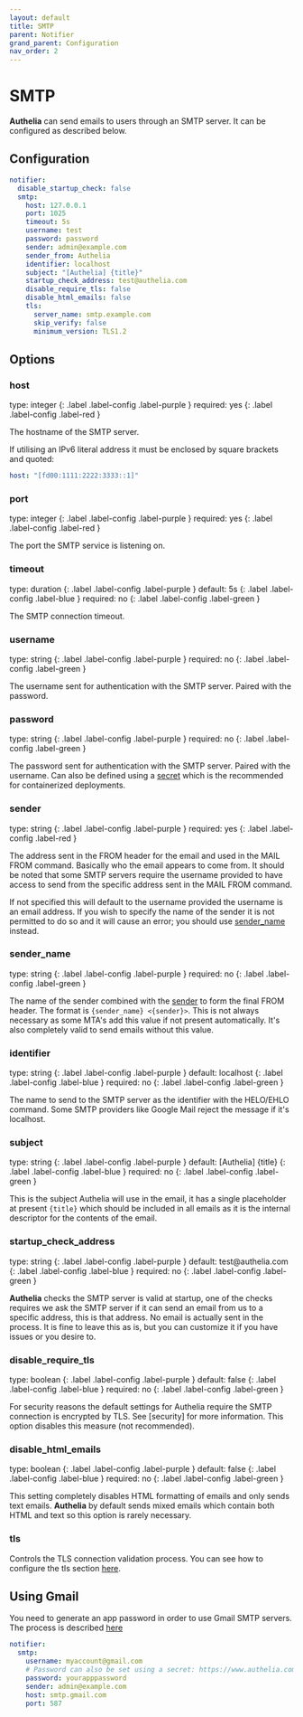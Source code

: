 ```yaml
---
layout: default
title: SMTP
parent: Notifier
grand_parent: Configuration
nav_order: 2
---
```


# SMTP
**Authelia** can send emails to users through an SMTP server.
It can be configured as described below.

## Configuration

```yaml
notifier:
  disable_startup_check: false
  smtp:
    host: 127.0.0.1
    port: 1025
    timeout: 5s
    username: test
    password: password
    sender: admin@example.com
    sender_from: Authelia
    identifier: localhost
    subject: "[Authelia] {title}"
    startup_check_address: test@authelia.com
    disable_require_tls: false
    disable_html_emails: false
    tls:
      server_name: smtp.example.com
      skip_verify: false
      minimum_version: TLS1.2
```

## Options

### host
<div markdown="1">
type: integer
{: .label .label-config .label-purple } 
required: yes
{: .label .label-config .label-red }
</div>

The hostname of the SMTP server.

If utilising an IPv6 literal address it must be enclosed by square brackets and quoted:

```yaml
host: "[fd00:1111:2222:3333::1]"
```

### port

<div markdown="1">
type: integer
{: .label .label-config .label-purple } 
required: yes
{: .label .label-config .label-red }
</div>

The port the SMTP service is listening on.

### timeout
<div markdown="1">
type: duration
{: .label .label-config .label-purple } 
default: 5s
{: .label .label-config .label-blue }
required: no
{: .label .label-config .label-green }
</div>

The SMTP connection timeout.

### username
<div markdown="1">
type: string
{: .label .label-config .label-purple }
required: no
{: .label .label-config .label-green }
</div>

The username sent for authentication with the SMTP server. Paired with the password.

### password
<div markdown="1">
type: string
{: .label .label-config .label-purple } 
required: no
{: .label .label-config .label-green }
</div>

The password sent for authentication with the SMTP server. Paired with the username. Can also be defined using a
[secret](../secrets.md) which is the recommended for containerized deployments.

### sender
<div markdown="1">
type: string
{: .label .label-config .label-purple } 
required: yes
{: .label .label-config .label-red }
</div>

The address sent in the FROM header for the email and used in the MAIL FROM command. Basically who the email appears to 
come from. It should be noted that some SMTP servers require the username provided to have access to send from the 
specific address sent in the MAIL FROM command.

If not specified this will default to the username provided the username is an email address. If you wish to specify the
name of the sender it is not permitted to do so and it will cause an error; you should use [sender_name](#sender_name) 
instead.

### sender_name
<div markdown="1">
type: string
{: .label .label-config .label-purple } 
required: no
{: .label .label-config .label-green }
</div>

The name of the sender combined with the [sender](#sender) to form the final FROM header. The format is 
`{sender_name} <{sender}>`. This is not always necessary as some MTA's add this value if not present automatically. It's 
also completely valid to send emails without this value.

### identifier
<div markdown="1">
type: string
{: .label .label-config .label-purple } 
default: localhost
{: .label .label-config .label-blue }
required: no
{: .label .label-config .label-green }
</div>

The name to send to the SMTP server as the identifier with the HELO/EHLO command. Some SMTP providers like Google Mail
reject the message if it's localhost.

### subject
<div markdown="1">
type: string
{: .label .label-config .label-purple } 
default: [Authelia] {title}
{: .label .label-config .label-blue }
required: no
{: .label .label-config .label-green }
</div>

This is the subject Authelia will use in the email, it has a single placeholder at present `{title}` which should
be included in all emails as it is the internal descriptor for the contents of the email.

### startup_check_address
<div markdown="1">
type: string
{: .label .label-config .label-purple } 
default: test@authelia.com
{: .label .label-config .label-blue }
required: no
{: .label .label-config .label-green }
</div>

**Authelia** checks the SMTP server is valid at startup, one of the checks requires we ask the SMTP server if it can
send an email from us to a specific address, this is that address. No email is actually sent in the process. It is fine
to leave this as is, but you can customize it if you have issues or you desire to.

### disable_require_tls
<div markdown="1">
type: boolean
{: .label .label-config .label-purple } 
default: false
{: .label .label-config .label-blue }
required: no
{: .label .label-config .label-green }
</div>

For security reasons the default settings for Authelia require the SMTP connection is encrypted by TLS. See [security]
for more information. This option disables this measure (not recommended).

### disable_html_emails
<div markdown="1">
type: boolean
{: .label .label-config .label-purple } 
default: false
{: .label .label-config .label-blue }
required: no
{: .label .label-config .label-green }
</div>

This setting completely disables HTML formatting of emails and only sends text emails. **Authelia** by default sends
mixed emails which contain both HTML and text so this option is rarely necessary.

### tls

Controls the TLS connection validation process. You can see how to configure the tls section
[here](../index.md#tls-configuration).


## Using Gmail
You need to generate an app password in order to use Gmail SMTP servers. The process is
described [here](https://support.google.com/accounts/answer/185833?hl=en)

```yaml
notifier:
  smtp:
    username: myaccount@gmail.com
    # Password can also be set using a secret: https://www.authelia.com/docs/configuration/secrets.html
    password: yourapppassword
    sender: admin@example.com
    host: smtp.gmail.com
    port: 587
```
